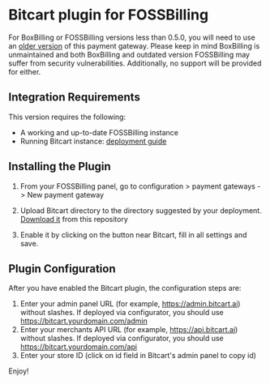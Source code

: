 # Bitcart plugin for FOSSBilling

For BoxBilling or FOSSBilling versions less than 0.5.0, you will need to use an [older version](https://github.com/bitcart/bitcart-fossbilling/tree/9aeb99cd3a59545113c2f5416d7ed63f00b149eb) of this payment gateway.
Please keep in mind BoxBilling is unmaintained and both BoxBilling and outdated version FOSSBilling may suffer from security vulnerabilities. Additionally, no support will be provided for either.

## Integration Requirements

This version requires the following:

* A working and up-to-date FOSSBilling instance
* Running Bitcart instance: [deployment guide](https://docs.bitcart.ai/deployment)

## Installing the Plugin

1. From your FOSSBilling panel, go to configuration > payment gateways -> New payment gateway

2. Upload Bitcart directory to the directory suggested by your deployment. [Download it](https://github.com/bitcart/bitcart-fossbilling/releases/latest/download/Bitcart.zip) from this repository

3. Enable it by clicking on the button near Bitcart, fill in all settings and save.

## Plugin Configuration

After you have enabled the Bitcart plugin, the configuration steps are:

1. Enter your admin panel URL (for example, https://admin.bitcart.ai) without slashes. If deployed via configurator, you should use https://bitcart.yourdomain.com/admin
2. Enter your merchants API URL (for example, https://api.bitcart.ai) without slashes. If deployed via configurator, you should use https://bitcart.yourdomain.com/api
3. Enter your store ID (click on id field in Bitcart's admin panel to copy id)

Enjoy!
